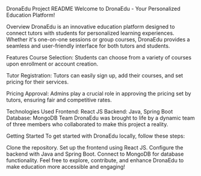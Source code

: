 DronaEdu Project README
Welcome to DronaEdu - Your Personalized Education Platform!

Overview
DronaEdu is an innovative education platform designed to connect tutors with students for personalized learning experiences. Whether it's one-on-one sessions or group courses, DronaEdu provides a seamless and user-friendly interface for both tutors and students.

Features
Course Selection: Students can choose from a variety of courses upon enrollment or account creation.

Tutor Registration: Tutors can easily sign up, add their courses, and set pricing for their services.

Pricing Approval: Admins play a crucial role in approving the pricing set by tutors, ensuring fair and competitive rates.

Technologies Used
Frontend: React JS
Backend: Java, Spring Boot
Database: MongoDB
Team
DronaEdu was brought to life by a dynamic team of three members who collaborated to make this project a reality.

Getting Started
To get started with DronaEdu locally, follow these steps:

Clone the repository.
Set up the frontend using React JS.
Configure the backend with Java and Spring Boot.
Connect to MongoDB for database functionality.
Feel free to explore, contribute, and enhance DronaEdu to make education more accessible and engaging!
